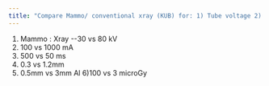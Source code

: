 ```yaml
---
title: "Compare Mammo/ conventional xray (KUB) for: 1) Tube voltage 2) Tube current 3) Exposure time 4) Focal spot 5) HVL 6) Receptor air kerma"
---
```

1) Mammo : Xray --30 vs 80 kV
2) 100 vs 1000 mA
3) 500 vs 50 ms
4) 0.3 vs 1.2mm
5) 0.5mm vs 3mm Al
6)100 vs 3 microGy

